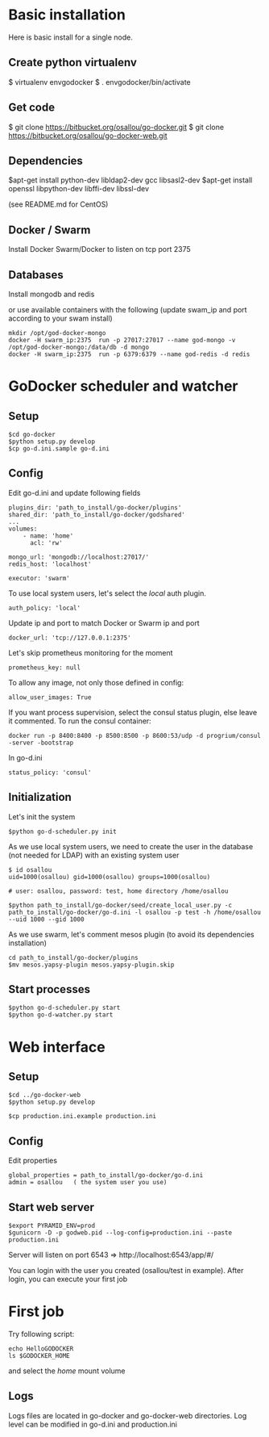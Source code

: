 # Basic installation

Here is basic install for a single node.

## Create python virtualenv

$ virtualenv envgodocker
$ . envgodocker/bin/activate

## Get code

$ git clone https://bitbucket.org/osallou/go-docker.git
$ git clone https://bitbucket.org/osallou/go-docker-web.git

## Dependencies

$apt-get install python-dev libldap2-dev gcc libsasl2-dev
$apt-get install openssl libpython-dev libffi-dev libssl-dev

(see README.md for CentOS)


## Docker / Swarm

Install Docker Swarm/Docker to listen on tcp port 2375


## Databases


Install mongodb and redis

or use available containers with the following (update swam_ip and port according to your swam install)

    mkdir /opt/god-docker-mongo
    docker -H swarm_ip:2375  run -p 27017:27017 --name god-mongo -v /opt/god-docker-mongo:/data/db -d mongo
    docker -H swarm_ip:2375  run -p 6379:6379 --name god-redis -d redis



# GoDocker scheduler and watcher

## Setup

    $cd go-docker
    $python setup.py develop
    $cp go-d.ini.sample go-d.ini

## Config

Edit go-d.ini and update following fields

    plugins_dir: 'path_to_install/go-docker/plugins'
    shared_dir: 'path_to_install/go-docker/godshared'
    ...
    volumes:
        - name: 'home'
          acl: 'rw'

    mongo_url: 'mongodb://localhost:27017/'
    redis_host: 'localhost'

    executor: 'swarm'

To use local system users, let's select the *local* auth plugin.

    auth_policy: 'local'

Update ip and port to match Docker or Swarm ip and port

    docker_url: 'tcp://127.0.0.1:2375'

Let's skip prometheus monitoring for the moment

    prometheus_key: null

To allow any image, not only those defined in config:

    allow_user_images: True


If you want process supervision, select the consul status plugin, else leave it commented.
To run the consul container:

    docker run -p 8400:8400 -p 8500:8500 -p 8600:53/udp -d progrium/consul -server -bootstrap


In go-d.ini

    status_policy: 'consul'

## Initialization

Let's init the system

    $python go-d-scheduler.py init


As we use local system users, we need to create the user in the database (not needed for LDAP) with an existing system user


    $ id osallou
    uid=1000(osallou) gid=1000(osallou) groups=1000(osallou)

    # user: osallou, password: test, home directory /home/osallou

    $python path_to_install/go-docker/seed/create_local_user.py -c path_to_install/go-docker/go-d.ini -l osallou -p test -h /home/osallou --uid 1000 --gid 1000


As we use swarm, let's comment mesos plugin (to avoid its dependencies installation)

    cd path_to_install/go-docker/plugins
    $mv mesos.yapsy-plugin mesos.yapsy-plugin.skip


## Start processes

    $python go-d-scheduler.py start
    $python go-d-watcher.py start

# Web interface

## Setup

    $cd ../go-docker-web
    $python setup.py develop

    $cp production.ini.example production.ini


## Config

Edit properties

    global_properties = path_to_install/go-docker/go-d.ini
    admin = osallou   ( the system user you use)

## Start web server

    $export PYRAMID_ENV=prod
    $gunicorn -D -p godweb.pid --log-config=production.ini --paste production.ini

Server will listen on port 6543 => http://localhost:6543/app/#/

You can login with the user you created (osallou/test in example).
After login, you can execute your first job


# First job

Try following script:

    echo HelloGODOCKER
    ls $GODOCKER_HOME

and select the *home* mount volume

## Logs

Logs files are located in go-docker and go-docker-web directories. Log level can be modified in go-d.ini and production.ini
